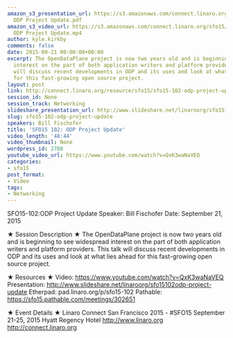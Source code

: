 ```yaml
---
amazon_s3_presentation_url: https://s3.amazonaws.com/connect.linaro.org/sfo15/Presentations/09-21-Monday/SFO15-102-
  ODP Project Update.pdf
amazon_s3_video_url: https://s3.amazonaws.com/connect.linaro.org/sfo15/Videos/09-21-Monday/SFO15-102
  ODP Project Update.mp4
author: kyle.kirkby
comments: false
date: 2015-09-21 00:00:00+00:00
excerpt: The OpenDataPlane project is now two years old and is beginning to see widespread
  interest on the part of both application writers and platform providers. This talk
  will discuss recent developments in ODP and its uses and look at what lies ahead
  for this fast-growing open source project.
layout: post
link: http://connect.linaro.org/resource/sfo15/sfo15-102-odp-project-update/
session_id: None
session_track: Networking
slideshare_presentation_url: http://www.slideshare.net/linaroorg/sfo15102odp-project-update
slug: sfo15-102-odp-project-update
speakers: Bill Fischofer
title: 'SFO15 102: ODP Project Update'
video_length: '48:44'
video_thumbnail: None
wordpress_id: 2788
youtube_video_url: https://www.youtube.com/watch?v=QxK3waNaVEQ
categories:
- sfo15
post_format:
- Video
tags:
- Networking
---
```


SFO15-102:ODP Project Update
Speaker: Bill Fischofer
Date: September 21, 2015

★ Session Description ★
The OpenDataPlane project is now two years old and is beginning to see widespread interest on the part of both application writers and platform providers. This talk will discuss recent developments in ODP and its uses and look at what lies ahead for this fast-growing open source project.

★ Resources ★ 
Video: https://www.youtube.com/watch?v=QxK3waNaVEQ
Presentation:  http://www.slideshare.net/linaroorg/sfo15102odp-project-update
Etherpad: pad.linaro.org/p/sfo15-102
Pathable: https://sfo15.pathable.com/meetings/302651        


★ Event Details ★ 
Linaro Connect San Francisco 2015 - #SFO15 
September 21-25, 2015 
Hyatt Regency Hotel 
http://www.linaro.org
http://connect.linaro.org
